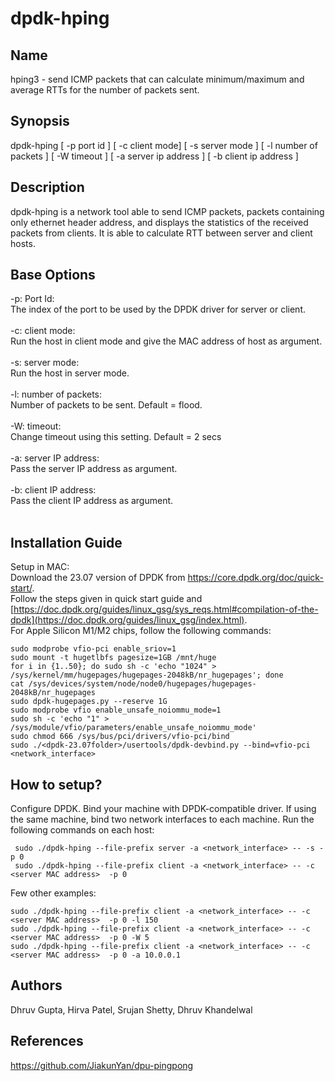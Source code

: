 # dpdk-hping

## Name
hping3 - send ICMP packets that can calculate minimum/maximum and average RTTs for the number of packets sent. 

## Synopsis
dpdk-hping [ -p port id ] [ -c client mode] [ -s server mode ] [ -l number of packets ] [ -W timeout ] [ -a server ip address ] [ -b client ip address ]

## Description
dpdk-hping is a network tool able to send ICMP packets, packets containing only ethernet header address, and displays the statistics of the received packets from clients. It is able to calculate RTT between server and client hosts. 

## Base Options

-p: Port Id: <br>
    The index of the port to be used by the DPDK driver for server or client. <br>
    <br>
-c: client mode: <br>
    Run the host in client mode and give the MAC address of host as argument.<br>
    <br>
-s: server mode:<br>
    Run the host in server mode. <br>
    <br>
-l: number of packets:<br>
    Number of packets to be sent. Default = flood.<br>
    <br>
-W: timeout:<br>
    Change timeout using this setting. Default = 2 secs<br>
    <br>
-a: server IP address:<br>
    Pass the server IP address as argument.<br>
    <br>
-b: client IP address:<br>
    Pass the client IP address as argument. <br>
    <br>
## Installation Guide
Setup in MAC:<br>
Download the 23.07 version of DPDK from https://core.dpdk.org/doc/quick-start/. <br>
Follow the steps given in quick start guide and [https://doc.dpdk.org/guides/linux_gsg/sys_reqs.html#compilation-of-the-dpdk](https://doc.dpdk.org/guides/linux_gsg/index.html). <br>
For Apple Silicon M1/M2 chips, follow the following commands:
```
sudo modprobe vfio-pci enable_sriov=1
sudo mount -t hugetlbfs pagesize=1GB /mnt/huge
for i in {1..50}; do sudo sh -c 'echo "1024" > /sys/kernel/mm/hugepages/hugepages-2048kB/nr_hugepages'; done
cat /sys/devices/system/node/node0/hugepages/hugepages-2048kB/nr_hugepages
sudo dpdk-hugepages.py --reserve 1G
sudo modprobe vfio enable_unsafe_noiommu_mode=1
sudo sh -c 'echo "1" > /sys/module/vfio/parameters/enable_unsafe_noiommu_mode'
sudo chmod 666 /sys/bus/pci/drivers/vfio-pci/bind
sudo ./<dpdk-23.07folder>/usertools/dpdk-devbind.py --bind=vfio-pci <network_interface>
```

## How to setup?
Configure DPDK.
Bind your machine with DPDK-compatible driver. If using the same machine, bind two network interfaces to each machine. 
Run the following commands on each host: 
```
 sudo ./dpdk-hping --file-prefix server -a <network_interface> -- -s -p 0
 sudo ./dpdk-hping --file-prefix client -a <network_interface> -- -c <server MAC address>  -p 0
```
Few other examples: 
```
sudo ./dpdk-hping --file-prefix client -a <network_interface> -- -c <server MAC address>  -p 0 -l 150
sudo ./dpdk-hping --file-prefix client -a <network_interface> -- -c <server MAC address>  -p 0 -W 5
sudo ./dpdk-hping --file-prefix client -a <network_interface> -- -c <server MAC address>  -p 0 -a 10.0.0.1
```
## Authors
Dhruv Gupta, Hirva Patel, Srujan Shetty, Dhruv Khandelwal

## References
https://github.com/JiakunYan/dpu-pingpong
